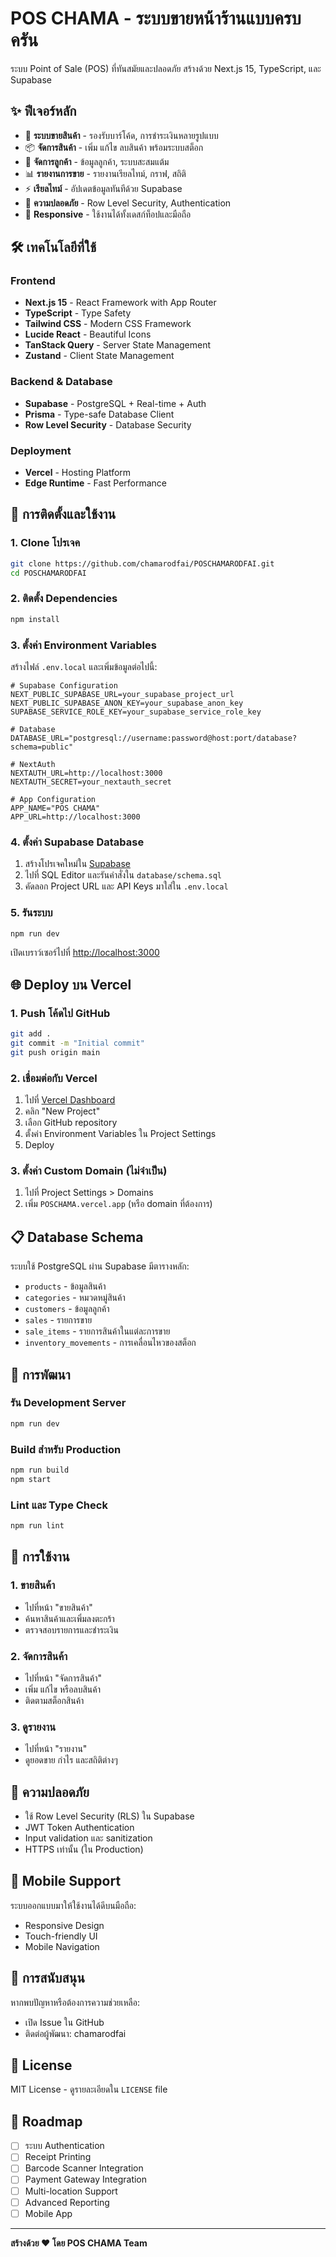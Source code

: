 # POS CHAMA - ระบบขายหน้าร้านแบบครบครัน

ระบบ Point of Sale (POS) ที่ทันสมัยและปลอดภัย สร้างด้วย Next.js 15, TypeScript, และ Supabase

## ✨ ฟีเจอร์หลัก

- 🛒 **ระบบขายสินค้า** - รองรับบาร์โค้ด, การชำระเงินหลายรูปแบบ
- 📦 **จัดการสินค้า** - เพิ่ม แก้ไข ลบสินค้า พร้อมระบบสต็อก
- 👥 **จัดการลูกค้า** - ข้อมูลลูกค้า, ระบบสะสมแต้ม
- 📊 **รายงานการขาย** - รายงานเรียลไทม์, กราฟ, สถิติ
- ⚡ **เรียลไทม์** - อัปเดตข้อมูลทันทีด้วย Supabase
- 🔐 **ความปลอดภัย** - Row Level Security, Authentication
- 📱 **Responsive** - ใช้งานได้ทั้งเดสก์ท็อปและมือถือ

## 🛠️ เทคโนโลยีที่ใช้

### Frontend
- **Next.js 15** - React Framework with App Router
- **TypeScript** - Type Safety
- **Tailwind CSS** - Modern CSS Framework
- **Lucide React** - Beautiful Icons
- **TanStack Query** - Server State Management
- **Zustand** - Client State Management

### Backend & Database
- **Supabase** - PostgreSQL + Real-time + Auth
- **Prisma** - Type-safe Database Client
- **Row Level Security** - Database Security

### Deployment
- **Vercel** - Hosting Platform
- **Edge Runtime** - Fast Performance

## 🚀 การติดตั้งและใช้งาน

### 1. Clone โปรเจค

```bash
git clone https://github.com/chamarodfai/POSCHAMARODFAI.git
cd POSCHAMARODFAI
```

### 2. ติดตั้ง Dependencies

```bash
npm install
```

### 3. ตั้งค่า Environment Variables

สร้างไฟล์ `.env.local` และเพิ่มข้อมูลต่อไปนี้:

```env
# Supabase Configuration
NEXT_PUBLIC_SUPABASE_URL=your_supabase_project_url
NEXT_PUBLIC_SUPABASE_ANON_KEY=your_supabase_anon_key
SUPABASE_SERVICE_ROLE_KEY=your_supabase_service_role_key

# Database
DATABASE_URL="postgresql://username:password@host:port/database?schema=public"

# NextAuth
NEXTAUTH_URL=http://localhost:3000
NEXTAUTH_SECRET=your_nextauth_secret

# App Configuration
APP_NAME="POS CHAMA"
APP_URL=http://localhost:3000
```

### 4. ตั้งค่า Supabase Database

1. สร้างโปรเจคใหม่ใน [Supabase](https://supabase.com)
2. ไปที่ SQL Editor และรันคำสั่งใน `database/schema.sql`
3. คัดลอก Project URL และ API Keys มาใส่ใน `.env.local`

### 5. รันระบบ

```bash
npm run dev
```

เปิดเบราว์เซอร์ไปที่ [http://localhost:3000](http://localhost:3000)

## 🌐 Deploy บน Vercel

### 1. Push โค้ดไป GitHub

```bash
git add .
git commit -m "Initial commit"
git push origin main
```

### 2. เชื่อมต่อกับ Vercel

1. ไปที่ [Vercel Dashboard](https://vercel.com/dashboard)
2. คลิก "New Project"
3. เลือก GitHub repository
4. ตั้งค่า Environment Variables ใน Project Settings
5. Deploy

### 3. ตั้งค่า Custom Domain (ไม่จำเป็น)

1. ไปที่ Project Settings > Domains
2. เพิ่ม `POSCHAMA.vercel.app` (หรือ domain ที่ต้องการ)

## 📋 Database Schema

ระบบใช้ PostgreSQL ผ่าน Supabase มีตารางหลัก:

- `products` - ข้อมูลสินค้า
- `categories` - หมวดหมู่สินค้า
- `customers` - ข้อมูลลูกค้า
- `sales` - รายการขาย
- `sale_items` - รายการสินค้าในแต่ละการขาย
- `inventory_movements` - การเคลื่อนไหวของสต็อก

## 🔧 การพัฒนา

### รัน Development Server

```bash
npm run dev
```

### Build สำหรับ Production

```bash
npm run build
npm start
```

### Lint และ Type Check

```bash
npm run lint
```

## 📖 การใช้งาน

### 1. ขายสินค้า
- ไปที่หน้า "ขายสินค้า"
- ค้นหาสินค้าและเพิ่มลงตะกร้า
- ตรวจสอบรายการและชำระเงิน

### 2. จัดการสินค้า
- ไปที่หน้า "จัดการสินค้า"
- เพิ่ม แก้ไข หรือลบสินค้า
- ติดตามสต็อกสินค้า

### 3. ดูรายงาน
- ไปที่หน้า "รายงาน"
- ดูยอดขาย กำไร และสถิติต่างๆ

## 🔐 ความปลอดภัย

- ใช้ Row Level Security (RLS) ใน Supabase
- JWT Token Authentication
- Input validation และ sanitization
- HTTPS เท่านั้น (ใน Production)

## 📱 Mobile Support

ระบบออกแบบมาให้ใช้งานได้ดีบนมือถือ:
- Responsive Design
- Touch-friendly UI
- Mobile Navigation

## 🤝 การสนับสนุน

หากพบปัญหาหรือต้องการความช่วยเหลือ:
- เปิด Issue ใน GitHub
- ติดต่อผู้พัฒนา: chamarodfai

## 📄 License

MIT License - ดูรายละเอียดใน `LICENSE` file

## 🎯 Roadmap

- [ ] ระบบ Authentication
- [ ] Receipt Printing
- [ ] Barcode Scanner Integration
- [ ] Payment Gateway Integration
- [ ] Multi-location Support
- [ ] Advanced Reporting
- [ ] Mobile App

---

**สร้างด้วย ❤️ โดย POS CHAMA Team**
